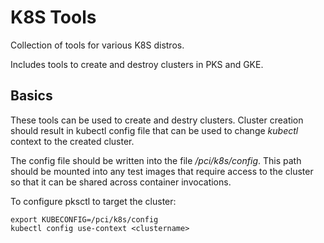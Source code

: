 # K8S Tools
Collection of tools for various K8S distros.

Includes tools to create and destroy clusters in PKS and GKE.

## Basics
These tools can be used to create and destry clusters. Cluster creation should result in kubectl config file that can be used to change *kubectl* context to the created cluster.

The config file should be written into the file */pci/k8s/config*. This path should be mounted into any test images that require access to the cluster so that it can be shared across container invocations.

To configure pksctl to target the cluster:
```/bin/bash
export KUBECONFIG=/pci/k8s/config
kubectl config use-context <clustername>
```